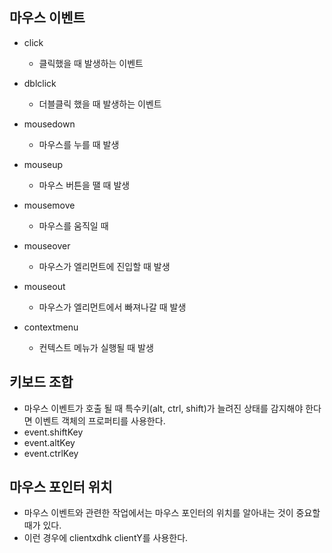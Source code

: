## 마우스 이벤트
- click
  - 클릭했을 때 발생하는 이벤트

- dblclick
  - 더블클릭 했을 때 발생하는 이벤트

- mousedown
  - 마우스를 누를 때 발생

- mouseup
  - 마우스 버튼을 땔 때 발생

- mousemove
  - 마우스를 움직일 때

- mouseover
  - 마우스가 엘리먼트에 진입할 때 발생

- mouseout
  - 마우스가 엘리먼트에서 빠져나갈 때 발생

- contextmenu
  - 컨텍스트 메뉴가 실행될 때 발생

## 키보드 조합
- 마우스 이벤트가 호출 될 때 특수키(alt, ctrl, shift)가 늘려진 상태를 감지해야 한다면 이벤트 객체의 프로퍼티를 사용한다.
- event.shiftKey
- event.altKey
- event.ctrlKey

## 마우스 포인터 위치
- 마우스 이벤트와 관련한 작업에서는 마우스 포인터의 위치를 알아내는 것이 중요할 때가 있다.
- 이런 경우에 clientxdhk clientY를 사용한다. 
